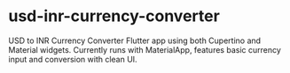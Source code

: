 # usd-inr-currency-converter
USD to INR Currency Converter Flutter app using both Cupertino and Material widgets. Currently runs with MaterialApp, features basic currency input and conversion with clean UI.
